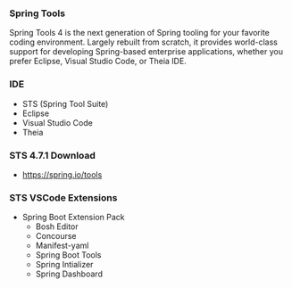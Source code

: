 ### Spring Tools
  Spring Tools 4 is the next generation of Spring tooling  for your favorite coding environment. Largely rebuilt from scratch, it provides world-class support for developing Spring-based enterprise applications, whether you prefer Eclipse, Visual Studio Code, or Theia IDE.
### IDE
  * STS (Spring Tool Suite)
  * Eclipse
  * Visual Studio Code
  * Theia
### STS 4.7.1 Download
  * https://spring.io/tools
### STS VSCode Extensions
  * Spring Boot Extension Pack 
    * Bosh Editor
    * Concourse
    * Manifest-yaml
    * Spring Boot Tools
    * Spring Intializer
    * Spring Dashboard
